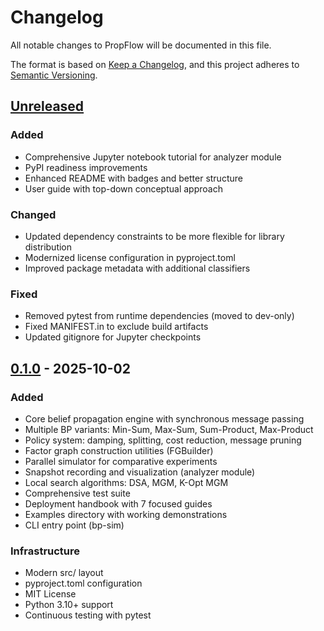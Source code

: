 # Changelog

All notable changes to PropFlow will be documented in this file.

The format is based on [Keep a Changelog](https://keepachangelog.com/en/1.0.0/),
and this project adheres to [Semantic Versioning](https://semver.org/spec/v2.0.0.html).

## [Unreleased]

### Added
- Comprehensive Jupyter notebook tutorial for analyzer module
- PyPI readiness improvements
- Enhanced README with badges and better structure
- User guide with top-down conceptual approach

### Changed
- Updated dependency constraints to be more flexible for library distribution
- Modernized license configuration in pyproject.toml
- Improved package metadata with additional classifiers

### Fixed
- Removed pytest from runtime dependencies (moved to dev-only)
- Fixed MANIFEST.in to exclude build artifacts
- Updated gitignore for Jupyter checkpoints

## [0.1.0] - 2025-10-02

### Added
- Core belief propagation engine with synchronous message passing
- Multiple BP variants: Min-Sum, Max-Sum, Sum-Product, Max-Product
- Policy system: damping, splitting, cost reduction, message pruning
- Factor graph construction utilities (FGBuilder)
- Parallel simulator for comparative experiments
- Snapshot recording and visualization (analyzer module)
- Local search algorithms: DSA, MGM, K-Opt MGM
- Comprehensive test suite
- Deployment handbook with 7 focused guides
- Examples directory with working demonstrations
- CLI entry point (bp-sim)

### Infrastructure
- Modern src/ layout
- pyproject.toml configuration
- MIT License
- Python 3.10+ support
- Continuous testing with pytest

[Unreleased]: https://github.com/OrMullerHahitti/Belief-Propagation-Simulator/compare/v0.1.0...HEAD
[0.1.0]: https://github.com/OrMullerHahitti/Belief-Propagation-Simulator/releases/tag/v0.1.0
